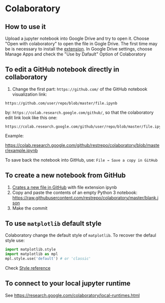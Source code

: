 # Colaboratory
## How to use it
Upload a jupyter notebook into Google Drive and try to open it. Choose "Open with colaboratory" to open the file in Gogle Drive. The first time may be is necessary to install the [extension](https://chrome.google.com/webstore/detail/open-in-colab/iogfkhleblhcpcekbiedikdehleodpjo?hl=en). In Google Drive settings, choose Manage Apps and check the "Use by Dafault" Option of Colaboratory

## To edit a GitHub notebook directly in collaboratory
1. Change the first part: `https://github.com/` of the GitHub notebook visualization link: 
```
https://github.com/user/repo/blob/master/file.ipynb 
```
by: `https://colab.research.google.com/github/`, so that the colaboratory edit link look like this one:
```
https://colab.research.google.com/github/user/repo/blob/master/file.ipynb 
```
Example:

https://colab.research.google.com/github/restrepo/colaboratory/blob/master/example.ipynb 

To save back the notebook into GitHub, use: `File → Save a copy in GitHub`

## To create a new notebook from GitHub
1. [Crates a new file in GitHub](https://help.github.com/articles/creating-new-files/) with file extension ipynb
2. Copy and paste the contents of an empty Python 3 notebook: https://raw.githubusercontent.com/restrepo/colaboratory/master/blank.json
3. Make the commit

## To use `matplotlib` default style
Colaboratory change the default style of `matplotlib`. To recover the defaul style use:
```python
import matplotlib.style
import matplotlib as mpl
mpl.style.use('default') # or 'classic'
```
Check [Style reference](https://matplotlib.org/gallery/style_sheets/style_sheets_reference.html)

## To connect to your local jupyter runtime

See https://research.google.com/colaboratory/local-runtimes.html
